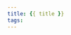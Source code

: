 ```yaml
---
title: {{ title }}
tags:
---
```

<!-- <script src="https://fastly.jsdelivr.net/gh/misaka0502/live2d-widget@latest/autoload.js"></script> -->
<script src="/live2d-widget/autoload.js"></script>